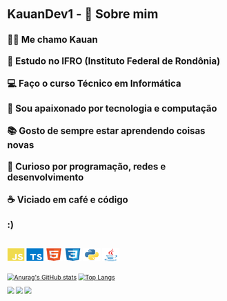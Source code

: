 # KauanDev1 - 👋 Sobre mim 

## 🧑‍💻 Me chamo Kauan<br><br> 🏫 Estudo no IFRO (Instituto Federal de Rondônia)<br><br> 💻 Faço o curso Técnico em Informática<br><br> 🚀 Sou apaixonado por tecnologia e computação <br><br>📚 Gosto de sempre estar aprendendo coisas novas <br><br> 🔧 Curioso por programação, redes e desenvolvimento <br><br>☕ Viciado em café e código <br><br>:)<br><br>  

<div style="display: inline_block">
  <img align="center" alt="Rafa-Js" height="30" width="40" src="https://raw.githubusercontent.com/devicons/devicon/master/icons/javascript/javascript-plain.svg">
  <img align="center" alt="Rafa-Ts" height="30" width="40" src="https://raw.githubusercontent.com/devicons/devicon/master/icons/typescript/typescript-plain.svg">
  <img align="center" alt="Rafa-HTML" height="30" width="40" src="https://raw.githubusercontent.com/devicons/devicon/master/icons/html5/html5-original.svg">
  <img align="center" alt="Rafa-CSS" height="30" width="40" src="https://raw.githubusercontent.com/devicons/devicon/master/icons/css3/css3-original.svg">
  <img align="center" alt="Rafa-Python" height="30" width="40" src="https://raw.githubusercontent.com/devicons/devicon/master/icons/python/python-original.svg">
  <img align="center" alt="Rafa-Java" height="30" width="40" src="https://raw.githubusercontent.com/devicons/devicon/master/icons/java/java-original.svg">
</div>
  
  ##

[![Anurag's GitHub stats](https://github-readme-stats.vercel.app/api?username=KauanDev1&theme=github_dark)](https://github.com/anuraghazra/github-readme-stats) [![Top Langs](https://github-readme-stats.vercel.app/api/top-langs/?username=KauanDev1&theme=github_dark)](https://github.com/anuraghazra/github-readme-stats)

<div> 
  <a href="https://instagram.com/rafaballerini" target="_blank"><img src="https://img.shields.io/badge/-Instagram-%23E4405F?style=for-the-badge&logo=instagram&logoColor=white" target="_blank"></a>
  <a href = "mailto:contatorafaballerini@gmail.com"><img src="https://img.shields.io/badge/-Gmail-%23333?style=for-the-badge&logo=gmail&logoColor=white" target="_blank"></a>
  <a href="https://www.linkedin.com/in/rafaella-ballerini-45875016a" target="_blank"><img src="https://img.shields.io/badge/-LinkedIn-%230077B5?style=for-the-badge&logo=linkedin&logoColor=white" target="_blank"></a> 
  
</div>
